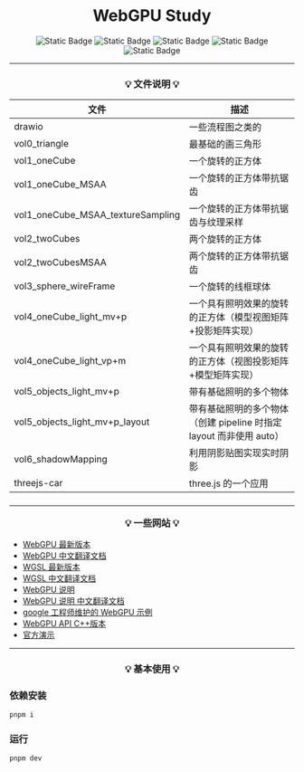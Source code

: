 <h1 align="center">WebGPU Study</h1>

<div align="center">

![Static Badge](https://img.shields.io/badge/chrome-113+-green)
![Static Badge](https://img.shields.io/badge/pnpm-8.2.0-8A2BE2)
![Static Badge](https://img.shields.io/badge/typescript-5.0.4-orange)
![Static Badge](https://img.shields.io/badge/gl--matrix-3.4.3-orange)
![Static Badge](https://img.shields.io/badge/vite-4.3.2-blue)

</div>

<hr/>

<h3 align="center">

💡 **文件说明** 💡

</h3>

| 文件                              | 描述                                                                |
| --------------------------------- | ------------------------------------------------------------------- |
| drawio                            | 一些流程图之类的                                                    |
| vol0_triangle                     | 最基础的画三角形                                                    |
| vol1_oneCube                      | 一个旋转的正方体                                                    |
| vol1_oneCube_MSAA                 | 一个旋转的正方体带抗锯齿                                            |
| vol1_oneCube_MSAA_textureSampling | 一个旋转的正方体带抗锯齿与纹理采样                                  |
| vol2_twoCubes                     | 两个旋转的正方体                                                    |
| vol2_twoCubesMSAA                 | 两个旋转的正方体带抗锯齿                                            |
| vol3_sphere_wireFrame             | 一个旋转的线框球体                                                  |
| vol4_oneCube_light_mv+p           | 一个具有照明效果的旋转的正方体（模型视图矩阵+投影矩阵实现）         |
| vol4_oneCube_light_vp+m           | 一个具有照明效果的旋转的正方体（视图投影矩阵+模型矩阵实现）         |
| vol5_objects_light_mv+p           | 带有基础照明的多个物体                                              |
| vol5_objects_light_mv+p_layout    | 带有基础照明的多个物体（创建 pipeline 时指定 layout 而非使用 auto） |
| vol6_shadowMapping                | 利用阴影贴图实现实时阴影                                            |
| threejs-car                       | three.js 的一个应用                                                 |

<h3 align="center">

<hr/>

💡 **一些网站** 💡

</h3>

- [WebGPU 最新版本](https://www.w3.org/TR/webgpu/)
- [WebGPU 中文翻译文档](https://www.orillusion.com/zh/webgpu.html)
- [WGSL 最新版本](https://www.w3.org/TR/WGSL/)
- [WGSL 中文翻译文档](https://www.orillusion.com/zh/wgsl.html)
- [WebGPU 说明](https://gpuweb.github.io/gpuweb/explainer/)
- [WebGPU 说明 中文翻译文档](https://www.orillusion.com/zh/explainer.html)
- [google 工程师维护的 WebGPU 示例](https://github.com/austinEng/webgpu-samples)
- [WebGPU API C++版本](https://dawn.googlesource.com/dawn)
- [官方演示](https://webgpu.github.io/webgpu-samples)

<hr/>

<h3 align="center">

<h3 align="center">

💡 **基本使用** 💡

</h3>

### 依赖安装

`pnpm i`

### 运行

`pnpm dev`
